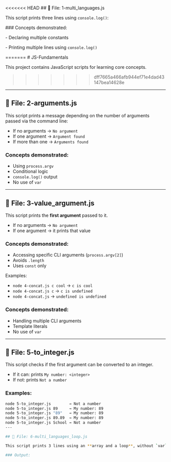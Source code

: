 <<<<<<< HEAD
\## 📁 File: 1-multi\_languages.js



This script prints three lines using `console.log()`:





\### Concepts demonstrated:

\- Declaring multiple constants

\- Printing multiple lines using `console.log()`


=======
\# JS-Fundamentals



This project contains JavaScript scripts for learning core concepts.
>>>>>>> dff7665a466afb944ef71e4dad43147bea14628e

---

## 📁 File: 2-arguments.js

This script prints a message depending on the number of arguments passed via the command line:

- If no arguments → `No argument`
- If one argument → `Argument found`
- If more than one → `Arguments found`

### Concepts demonstrated:
- Using `process.argv`
- Conditional logic
- `console.log()` output
- No use of `var`

---

## 📁 File: 3-value_argument.js

This script prints the **first argument** passed to it.

- If no arguments → `No argument`
- If one argument → it prints that value

### Concepts demonstrated:
- Accessing specific CLI arguments (`process.argv[2]`)
- Avoids `.length`
- Uses `const` only


Examples:
- `node 4-concat.js c cool` → `c is cool`
- `node 4-concat.js c` → `c is undefined`
- `node 4-concat.js` → `undefined is undefined`

### Concepts demonstrated:
- Handling multiple CLI arguments
- Template literals
- No use of `var`
---

## 📁 File: 5-to_integer.js

This script checks if the first argument can be converted to an integer.

- If it can: prints `My number: <integer>`
- If not: prints `Not a number`

### Examples:
```bash
node 5-to_integer.js        → Not a number  
node 5-to_integer.js 89     → My number: 89  
node 5-to_integer.js "89"   → My number: 89  
node 5-to_integer.js 89.89  → My number: 89  
node 5-to_integer.js School → Not a number  
---

## 📁 File: 6-multi_languages_loop.js

This script prints 3 lines using an **array and a loop**, without `var` or `if/else`.

### Output:
